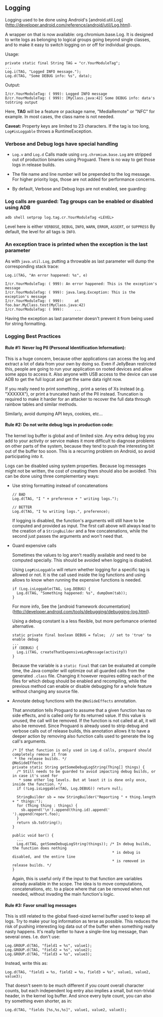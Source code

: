 ## Logging ##

Logging used to be done using Android's [android.util.Log]
(http://developer.android.com/reference/android/util/Log.html).

A wrapper on that is now available: org.chromium.base.Log. It is designed to write logs as
belonging to logical groups going beyond single classes, and to make it easy to switch logging on
or off for individual groups.

Usage:

    private static final String TAG = "cr.YourModuleTag";
    ...
    Log.i(TAG, "Logged INFO message.");
    Log.d(TAG, "Some DEBUG info: %s", data);

Output:

    I/cr.YourModuleTag: ( 999): Logged INFO message
    D/cr.YourModuleTag: ( 999): [MyClass.java:42] Some DEBUG info: data's toString output

Here, **TAG** will be a feature or package name, "MediaRemote" or "NFC" for example. In most
cases, the class name is not needed.

**Caveat:** Property keys are limited to 23 characters. If the tag is too long, `Log#isLoggable`
throws a RuntimeException.

### Verbose and Debug logs have special handling ###

*   `Log.v` and `Log.d` Calls made using `org.chromium.base.Log` are stripped
    out of production binaries using Proguard. There is no way to get those logs
	in release builds.

*   The file name and line number will be prepended to the log message.
    For higher priority logs, those are not added for performance concerns.

*   By default, Verbose and Debug logs are not enabled, see guarding:

### Log calls are guarded: Tag groups can be enabled or disabled using ADB ###

    adb shell setprop log.tag.cr.YourModuleTag <LEVEL>

Level here is either `VERBOSE`, `DEBUG`, `INFO`, `WARN`, `ERROR`, `ASSERT`, or `SUPPRESS`
By default, the level for all tags is `INFO`.

### An exception trace is printed when the exception is the last parameter ###

As with `java.util.Log`, putting a throwable as last parameter will dump the corresponding stack
trace:

    Log.i(TAG, "An error happened: %s", e)

    I/cr.YourModuleTag: ( 999): An error happened: This is the exception's message
    I/cr.YourModuleTag: ( 999): java.lang.Exception: This is the exception's message
    I/cr.YourModuleTag: ( 999):     at foo.bar.MyClass.test(MyClass.java:42)
    I/cr.YourModuleTag: ( 999):     ...

Having the exception as last parameter doesn't prevent it from being used for string formatting.

### Logging Best Practices

#### Rule #1: Never log PII (Personal Identification Information):

This is a huge concern, because other applications can access the log and extract a lot of data
from your own by doing so. Even if JellyBean restricted this, people are going to run your
application on rooted devices and allow some apps to access it. Also anyone with USB access to the
device can use ADB to get the full logcat and get the same data right now.

If you really need to print something , print a series of Xs instead (e.g. "XXXXXX"), or print a
truncated hash of the PII instead. Truncation is required to make it harder for an attacker to
recover the full data through rainbow tables and similar methods.

Similarly, avoid dumping API keys, cookies, etc...

#### Rule #2: Do not write debug logs in production code:

The kernel log buffer is global and of limited size. Any extra debug log you add to your activity
or service makes it more difficult to diagnose problems on other parts of the system, because they
tend to push the interesting bit out of the buffer too soon. This is a recurring problem on
Android, so avoid participating into it.

Logs can be disabled using system properties. Because log messages might not be
written, the cost of creating them should also be avoided. This can be done using three
complementary ways:

-   Use string formatting instead of concatenations

        // BAD
        Log.d(TAG, "I " + preference + " writing logs.");

        // BETTER
        Log.d(TAG, "I %s writing logs.", preference);

    If logging is disabled, the function's arguments will still have to be computed and provided
    as input. The first call above will always lead to the creation of a `StringBuilder` and a few
    concatenations, while the second just passes the arguments and won't need that.

-   Guard expensive calls

    Sometimes the values to log aren't readily available and need to be computed specially. This
    should be avoided when logging is disabled.

    Using `Log#isLoggable` will return whether logging for a specific tag is allowed or not. It is
    the call used inside the log functions and using allows to know when running the expensive
    functions is needed.

        if (Log.isLoggable(TAG, Log.DEBUG) {
          Log.d(TAG, "Something happened: %s", dumpDom(tab));
        }

    For more info, See the [android framework documentation]
    (http://developer.android.com/tools/debugging/debugging-log.html).

    Using a debug constant is a less flexible, but more perfomance oriented alternative.

        static private final boolean DEBUG = false;  // set to 'true' to enable debug
        ...
        if (DEBUG) {
          Log.i(TAG, createThatExpensiveLogMessage(activity))
        }

    Because the variable is a `static final` that can be evaluated at compile time, the Java
    compiler will optimize out all guarded calls from the generated `.class` file. Changing it
    however requires editing each of the files for which debug should be enabled and recompiling,
    while the previous method can enable or disable debugging for a whole feature without changing
    any source file.

-   Annotate debug functions with the `@NoSideEffects` annotation.

    That annotation tells Proguard to assume that a given function has no side effects, and is
    called only for its returned value. If this value is unused, the call will be removed. If the
    function is not called at all, it will also be removed. Since Proguard is already used to
    strip debug and verbose calls out of release builds, this annotation allows it to have a
    deeper action by removing also function calls used to generate the log call's arguments.
  
        /* If that function is only used in Log.d calls, proguard should completely remove it from
         * the release builds. */
        @NoSideEffects
        private static String getSomeDebugLogString(Thing[] things) {
          /* Still needs to be guarded to avoid impacting debug builds, or in case it's used for
           * some other log levels. But at least it is done only once, inside the function. */
          if (!Log.isLoggable(TAG, Log.DEBUG)) return null;

          StringBuilder sb = new StringBuilder("Reporting " + thing.length + " things:");
          for (Thing thing : things) {
            sb.append('\n').append(thing.id).append(' ').append(report.foo);
          }
          return sb.toString();
        }

        public void bar() {
          ...
          Log.d(TAG, getSomeDebugLogString(things)); /* In debug builds, the function does nothing
                                                      * is debug is disabled, and the entire line 
                                                      * is removed in release builds. */
        }

    Again, this is useful only if the input to that function are variables already available in
    the scope. The idea is to move computations, concatenations, etc. to a place where that can be
    removed when not needed, without invading the main function's logic.

#### Rule #3: Favor small log messages

This is still related to the global fixed-sized kernel buffer used to keep all logs. Try to make
your log information as terse as possible. This reduces the risk of pushing interesting log data
out of the buffer when something really nasty happens. It's really better to have a single-line
log message, than several ones. I.e. don't use:

    Log.GROUP.d(TAG, "field1 = %s", value1);
    Log.GROUP.d(TAG, "field2 = %s", value2);
    Log.GROUP.d(TAG, "field3 = %s", value3);

Instead, write this as:

    Log.d(TAG, "field1 = %s, field2 = %s, field3 = %s", value1, value2, value3);

That doesn't seem to be much different if you count overall character counts, but each independent
log entry also implies a small, but non-trivial header, in the kernel log buffer.
And since every byte count, you can also try something even shorter, as in:

    Log.d(TAG, "fields [%s,%s,%s]", value1, value2, value3);
